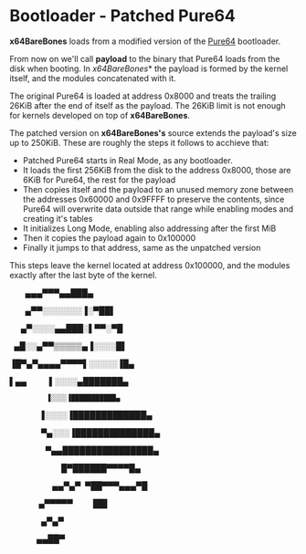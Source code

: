 # Bootloader - Patched Pure64 #

**x64BareBones** loads from a modified version of the [Pure64](http://www.returninfinity.com/pure64.html) bootloader.

From now on we'll call **payload** to the binary that Pure64 loads from the disk when booting. In *x64BareBones** the payload is formed by the kernel itself, and the modules concatenated with it.

The original Pure64 is loaded at address 0x8000 and treats the trailing 26KiB after the end of itself as the payload. The 26KiB limit is not enough for kernels developed on top of **x64BareBones**.

The patched version on **x64BareBones's** source extends the payload's size up to 250KiB.
These are roughly the steps it follows to acchieve that:

* Patched Pure64 starts in Real Mode, as any bootloader.
* It loads the first 256KiB from the disk to the address 0x8000, those are 6KiB for Pure64, the rest for the payload
* Then copies itself and the payload to an unused memory zone between the addresses 0x60000 and 0x9FFFF to preserve the contents, since Pure64 will overwrite data outside that range while enabling modes and creating it's tables
* It initializes Long Mode, enabling also addressing after the first MiB
* Then it copies the payload again to 0x100000
* Finally it jumps to that address, same as the unpatched version

This steps leave the kernel located at address 0x100000, and the modules exactly after the last byte of the kernel.

          ▄▄▄▀▀▀▄▄███▄

       ▄▀▀░░░░░░░▐░▀██▌

     ▄▀░░░░▄▄███░▌▀▀░▀█

  ▄█░░▄▀▀▒▒▒▒▒▄▐░░░░█▌

▐█▀▄▀▄▄▄▄▀▀▀▀▌░░░░░▐█▄

▌▄▄          ▌░░░░▄███████▄

             ▐░░░░▐███████████▄

             ▐░░░░▐█████████████▄

              ▀▄░░░▐██████████████▄

                ▀▄▄████████████████▄

                        █▀██████▀▀▀▀█▄

                   ▄▄▀▄▀  ▀██▀▀▀▄▄▄▀█

                 ▄▀▀▀▀▀         ██▌

              ▄▀▄▀

                              ▄▄██▀
